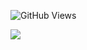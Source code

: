 ![GitHub Views](https://komarev.com/ghpvc/?username=torinasakura)

<img
  src="https://cr-ss-service.azurewebsites.net/api/ScreenShot?widget=summary&username=torinasakura&badges=2&show-avatar=false&style=--header-bg-color:%23000;--border-radius:10px"
/>
